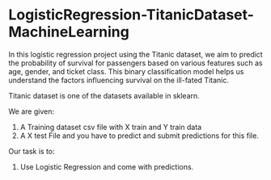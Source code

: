 # LogisticRegression-TitanicDataset-MachineLearning
In this logistic regression project using the Titanic dataset, we aim to predict the probability of survival for passengers based on various features such as age, gender, and ticket class. This binary classification model helps us understand the factors influencing survival on the ill-fated Titanic.

Titanic dataset is one of the datasets available in sklearn.

We are given:
1. A Training dataset csv file with X train and Y train data
2. A X test File and you have to predict and submit predictions for this file.

Our task is to:
1. Use Logistic Regression and come with predictions.
